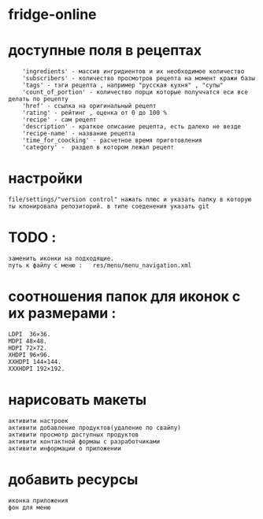 # fridge-online

# доступные поля в рецептах
        'ingredients' - массив ингридиентов и их необходимое количество
        'subscribers' - количество просмотров рецепта на момент кражи базы
        'tags' - тэги рецепта , например "русская кухня" , "супы"
        'count_of_portion' - количество порци которые получчатся еси все делать по рецепту
        'href' - ссылка на оригинальный рецепт
        'rating' - рейтинг , оценка от 0 до 100 %
        'recipe' - сам рецепт 
        'description' - краткое описание рецепта, есть далеко не везде
        'recipe-name' - название рецепта
        'time_for_coocking' - расчетное время приготовления
        'category' -  раздел в котором лежал рецепт
# настройки
    file/settings/"version control" нажать плюс и указать папку в которую ты клонировала репозиторий. в типе соеденения указать git
# TODO :

    заменить иконки на подходящие. 
    путь к файлу с меню :   res/menu/menu_navigation.xml

# соотношения папок для  иконок с их размерами :
  
    LDPI  36×36.
    MDPI 48×48.
    HDPI 72×72.
    XHDPI 96×96.
    XXHDPI 144×144.
    XXXHDPI 192×192.

# нарисовать макеты
  
    активити настроек
    активити добавление продуктов(удаление по свайпу)
    активити просмотр доступных продуктов
    активити контактной формаы с разработчиками
    активити информации о приложении

# добавить ресурсы 
    иконка приложения
    фон для меню
